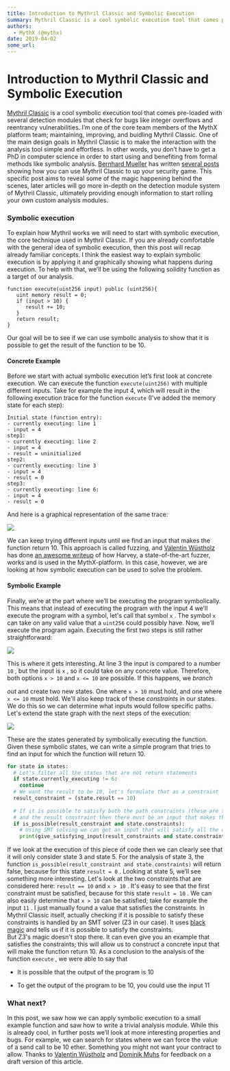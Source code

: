 ```yaml
---
title: Introduction to Mythril Classic and Symbolic Execution
summary: Mythril Classic is a cool symbolic execution tool that comes pre-loaded with several detection modules that check for bugs like integer overflows and reentrancy vulnerabilities. I’m one of the core team members of the MythX platform team; maintaining, improving, and buidling Mythril Classic. One of the main design goals in Mythril Classic is to make the interaction with the analysis tool simple and effortless. In other words, you don’t have to get a PhD in computer science in order to start usin
authors:
  - MythX (@mythx)
date: 2019-04-02
some_url: 
---
```


# Introduction to Mythril Classic and Symbolic Execution


 
[Mythril Classic](https://github.com/ConsenSys/mythril-classic)
 is a cool symbolic execution tool that comes pre-loaded with several detection modules that check for bugs like integer overflows and reentrancy vulnerabilities. I’m one of the core team members of the MythX platform team; maintaining, improving, and buidling Mythril Classic.
One of the main design goals in Mythril Classic is to make the interaction with the analysis tool simple and effortless. In other words, you don’t have to get a PhD in computer science in order to start using and benefiting from formal methods like symbolic analysis. 
[Bernhard Mueller](https://medium.com/@muellerberndt)
 has written 
[several posts](https://hackernoon.com/practical-smart-contract-security-analysis-and-exploitation-part-1-6c2f2320b0c)
 showing how you can use Mythril Classic to up your security game.
This specific post aims to reveal some of the magic happening behind the scenes, later articles will go more in-depth on the detection module system of Mythril Classic, ultimately providing enough information to start rolling your own custom analysis modules.

### Symbolic execution

To explain how Mythril works we will need to start with symbolic execution, the core technique used in Mythril Classic. If you are already comfortable with the general idea of symbolic execution, then this post will recap already familiar concepts.
I think the easiest way to explain symbolic execution is by applying it and graphically showing what happens during execution. To help with that, we’ll be using the following solidity function as a target of our analysis.

```solidity
function execute(uint256 input) public (uint256){
   uint memory result = 0;
   if (input > 10) {
      result += 10;
   }
   return result;
}
```

Our goal will be to see if we can use symbolic analysis to show that it is possible to get the result of the function to be 10.

#### Concrete Example

Before we start with actual symbolic execution let’s first look at concrete execution. We can execute the function 
`execute(uint256)`
 with multiple different inputs. Take for example the input 4, which will result in the following execution trace for the function 
`execute`
 (I've added the memory state for each step):

```
Initial state (function entry): 
- currently executing: line 1 
- input = 4 
step1: 
- currently executing: line 2 
- input = 4 
- result = uninitialized 
step2: 
- currently executing: line 3 
- input = 4 
- result = 0 
step3: 
- currently executing: line 6: 
- input = 4 
- result = 0
```


And here is a graphical representation of the same trace:

![](https://api.kauri.io:443/ipfs/QmYeLC1q25DRQd9KzandsuBRRyPW6nFav8Sz6Gc7nmSHbi)

We can keep trying different inputs until we find an input that makes the function return 10. This approach is called fuzzing, and 
[Valentin Wüstholz](https://medium.com/@wuestholz)
 has done 
[an awesome writeup](https://medium.com/consensys-diligence/finding-vulnerabilities-in-smart-contracts-175c56affe2)
 of how Harvey, a state-of-the-art fuzzer, works and is used in the MythX-platform. In this case, however, we are looking at how symbolic execution can be used to solve the problem.

#### Symbolic Example
Finally, we’re at the part where we’ll be executing the program symbolically. This means that instead of executing the program with the input 4 we’ll execute the program with a symbol, let's call that symbol 
`x`
 . The symbol 
`x`
 can take on any valid value that a 
`uint256`
 could possibly have. Now, we’ll execute the program again.
Executing the first two steps is still rather straightforward:

![](https://api.kauri.io:443/ipfs/QmanKdLDQRikZ8pjsKGTFqevnNstx1D2WBPCpEjtit1DpK)

This is where it gets interesting. At line 3 the input is compared to a number 
`10`
 , but the input is 
`x`
 , so it could take on any concrete value. Therefore, both options 
`x > 10`
 and 
`x <= 10`
 are possible. If this happens, we 
_branch_
  
_out_
 and create two new states. One where 
`x > 10`
 must hold, and one where 
`x <= 10`
 must hold. We'll also keep track of these 
_constraints_
 in our states. We do this so we can determine what inputs would follow specific paths.
Let's extend the state graph with the next steps of the execution:

![](https://api.kauri.io:443/ipfs/QmbqXxgTazypUnrnMRafPk5vC5QTJe7Gv6ctxXhKnqAsMc)

These are the states generated by symbolically executing the function. Given these symbolic states, we can write a simple program that tries to find an input for which the function will return 10.

```python
for state in states:
  # Let's filter all the states that are not return statements
  if state.currently_executing != 6:
    continue
  # We want the result to be 10, let's formulate that as a constraint
  result_constraint = (state.result == 10)
  
  # If it is possible to satisfy both the path constraints (these are the constraints collected on each branch)
  # and the result constraint then there must be an input that makes the function return 10
  if is_possible(result_constraint and state.constraints):
    # Using SMT solving we can get an input that will satisfy all the constraints and make the function return 10
    print(give_satisfying_input(result_constraints and state.constraints))
```

If we look at the execution of this piece of code then we can clearly see that it will only consider state 3 and state 5.
For the analysis of state 3, the function 
`is_possible(result_constraint and state.constraints)`
 will return false, because for this state 
`result = 0`
 .
Looking at state 5, we’ll see something more interesting. Let's look at the two constraints that are considered here: 
`result == 10`
 and 
`x > 10`
 . It's easy to see that the first constraint must be satisfied, because for this state 
`result = 10`
 . We can also easily determine that 
`x > 10`
 can be satisfied; take for example the input 
`11`
 . I just manually found a value that satisfies the constraints. In Mythril Classic itself, actually checking if it is possible to satisfy these constraints is handled by an SMT solver (Z3 in our case). It uses 
[black magic](https://en.wikipedia.org/wiki/Satisfiability_modulo_theories)
 and tells us if it is possible to satisfy the constraints.  
 But Z3's magic doesn't stop there. It can even give you an example that satisfies the constraints; this will allow us to construct a concrete input that will make the function return 10.
As a conclusion to the analysis of the function 
`execute`
 , we were able to say that



 * It is possible that the output of the program is 10

 * To get the output of the program to be 10, you could use the input 11

### What next?
In this post, we saw how we can apply symbolic execution to a small example function and saw how to write a trivial analysis module.
While this is already cool, in further posts we’ll look at more interesting properties and bugs. For example, we can search for states where we can force the value of a send call to be 10 ether. Something you might not want your contract to allow.
Thanks to 
[Valentin Wüstholz](https://medium.com/@wuestholz)
 and 
[Dominik Muhs](https://medium.com/@dmuhs)
 for feedback on a draft version of this article.
